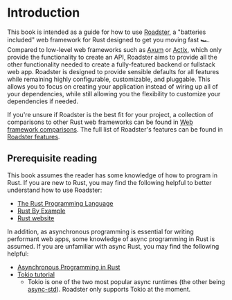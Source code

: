# Introduction

This book is intended as a guide for how to use [Roadster](https://crates.io/crates/roadster), a "batteries included"
web framework for Rust designed to get you moving fast 🏎️. Compared to low-level web frameworks such
as [Axum](https://github.com/tokio-rs/axum) or [Actix](https://actix.rs/), which only provide the functionality to
create an API, Roadster aims to provide all the other functionality needed to create a fully-featured backend or
fullstack web app. Roadster is designed to provide sensible defaults for all features while remaining highly
configurable, customizable, and pluggable. This allows you to focus on creating your application instead of wiring up
all of your dependencies, while still allowing you the flexibility to customize your dependencies if needed.

If you're unsure if Roadster is the best fit for your project, a collection of comparisons to other Rust web frameworks
can be found in [Web framework comparisons](comparisons/index.md). The full list of Roadster's features can be
found in [Roadster features](features/index.md).

## Prerequisite reading

This book assumes the reader has some knowledge of how to program in Rust. If you are new
to Rust, you may find the following helpful to better understand how to use Roadster:

- [The Rust Programming Language](https://doc.rust-lang.org/book/)
- [Rust By Example](https://doc.rust-lang.org/rust-by-example/)
- [Rust website](https://www.rust-lang.org/learn)

In addition, as asynchronous programming is essential for writing performant web apps, some knowledge of async
programming in Rust is assumed. If you are unfamiliar with async Rust, you may find the following helpful:

- [Asynchronous Programming in Rust](https://rust-lang.github.io/async-book/)
- [Tokio tutorial](https://tokio.rs/tokio/tutorial)
    - Tokio is one of the two most popular async runtimes (the other
      being [async-std](https://docs.rs/async-)). Roadster only supports Tokio at the moment.
